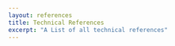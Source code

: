 ```yaml
---
layout: references
title: Technical References
excerpt: "A List of all technical references"
---
```

